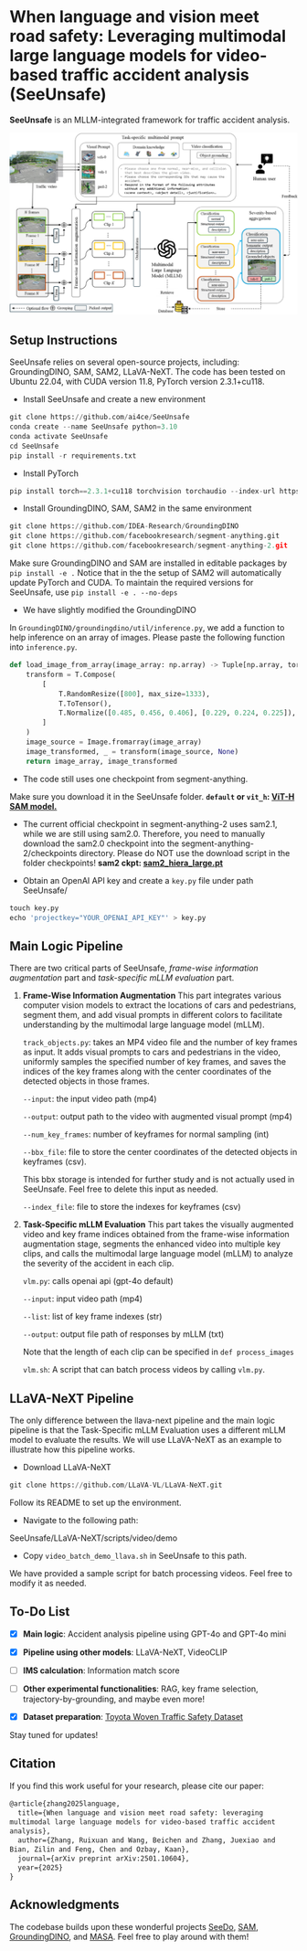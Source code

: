 # When language and vision meet road safety: Leveraging multimodal large language models for video-based traffic accident analysis (SeeUnsafe)

**SeeUnsafe** is an MLLM-integrated framework for traffic accident analysis.

![main](https://github.com/ai4ce/SeeUnsafe/blob/main/media/main.jpg)

## Setup Instructions

SeeUnsafe relies on several open-source projects, including: GroundingDINO, SAM, SAM2, LLaVA-NeXT. The code has been tested on Ubuntu 22.04, with CUDA version 11.8, PyTorch version 2.3.1+cu118.

- Install SeeUnsafe and create a new environment

```python
git clone https://github.com/ai4ce/SeeUnsafe
conda create --name SeeUnsafe python=3.10
conda activate SeeUnsafe
cd SeeUnsafe
pip install -r requirements.txt
```

- Install PyTorch
```python
pip install torch==2.3.1+cu118 torchvision torchaudio --index-url https://download.pytorch.org/whl/cu118
```

- Install GroundingDINO, SAM, SAM2 in the same environment
```python
git clone https://github.com/IDEA-Research/GroundingDINO
git clone https://github.com/facebookresearch/segment-anything.git
git clone https://github.com/facebookresearch/segment-anything-2.git
```

Make sure GroundingDINO and SAM are installed in editable packages by `pip install -e .` Notice that in the the setup of SAM2 will automatically update PyTorch and CUDA. To maintain the required versions for SeeUnsafe, use `pip install -e . --no-deps`

- We have slightly modified the GroundingDINO

In `GroundingDINO/groundingdino/util/inference.py`, we add a function to help inference on an array of images. Please paste the following function into `inference.py`.

```python
def load_image_from_array(image_array: np.array) -> Tuple[np.array, torch.Tensor]:
    transform = T.Compose(
        [
            T.RandomResize([800], max_size=1333),
            T.ToTensor(),
            T.Normalize([0.485, 0.456, 0.406], [0.229, 0.224, 0.225]),
        ]
    )
    image_source = Image.fromarray(image_array)
    image_transformed, _ = transform(image_source, None)
    return image_array, image_transformed
```

- The code still uses one checkpoint from segment-anything.

Make sure you download it in the SeeUnsafe folder.
**`default` or `vit_h`: [ViT-H SAM model.](https://dl.fbaipublicfiles.com/segment_anything/sam_vit_h_4b8939.pth)**

- The current official checkpoint in segment-anything-2 uses sam2.1, while we are still using sam2.0. Therefore, you need to manually download the sam2.0 checkpoint into the segment-anything-2/checkpoints directory. Please do NOT use the download script in the folder checkpoints!
**sam2 ckpt: [sam2_hiera_large.pt](https://dl.fbaipublicfiles.com/segment_anything_2/072824/sam2_hiera_large.pt)**


- Obtain an OpenAI API key and create a `key.py` file under path SeeUnsafe/
```python
touch key.py
echo 'projectkey="YOUR_OPENAI_API_KEY"' > key.py
```

## Main Logic Pipeline

There are two critical parts of SeeUnsafe, *frame-wise information augmentation* part and *task-specific mLLM evaluation* part.

1. **Frame-Wise Information Augmentation**
   This part integrates various computer vision models to extract the locations of cars and pedestrians, segment them, and add visual prompts in different colors to facilitate understanding by the multimodal large language model (mLLM).
   
   `track_objects.py`: takes an MP4 video file and the number of key frames as input. It adds visual prompts to cars and pedestrians in the video, uniformly samples the specified number of key frames, and saves the indices of the key frames along with the center coordinates of the detected objects in those frames.
   
   `--input`: the input video path (mp4)
   
   `--output`: output path to the video with augmented visual prompt (mp4)
   
   `--num_key_frames`: number of keyframes for normal sampling (int)
   
   `--bbx_file`: file to store the center coordinates of the detected objects in keyframes (csv).

   This bbx storage is intended for further study and is not actually used in SeeUnsafe. Feel free to delete this input as needed.
   
   `--index_file`: file to store the indexes for keyframes (csv)

3. **Task-Specific mLLM Evaluation**
   This part takes the visually augmented video and key frame indices obtained from the frame-wise information augmentation stage, segments the enhanced video into multiple key clips, and calls the multimodal large language model (mLLM) to analyze the severity of the accident in each clip.
   
   `vlm.py`: calls openai api (gpt-4o default)
   
   `--input`: input video path (mp4)
   
   `--list`: list of key frame indexes (str)
   
   `--output`: output file path of responses by mLLM (txt)
   
   Note that the length of each clip can be specified in `def process_images`
   
   `vlm.sh`: A script that can batch process videos by calling `vlm.py`.

## LLaVA-NeXT Pipeline
The only difference between the llava-next pipeline and the main logic pipeline is that the Task-Specific mLLM Evaluation uses a different mLLM model to evaluate the results. We will use LLaVA-NeXT as an example to illustrate how this pipeline works.

- Download LLaVA-NeXT

```python
git clone https://github.com/LLaVA-VL/LLaVA-NeXT.git
```
Follow its README to set up the environment.

- Navigate to the following path:

SeeUnsafe/LLaVA-NeXT/scripts/video/demo

- Copy `video_batch_demo_llava.sh` in SeeUnsafe to this path.

We have provided a sample script for batch processing videos. Feel free to modify it as needed.


## To-Do List

- [x] **Main logic**: Accident analysis pipeline using GPT-4o and GPT-4o mini

- [x] **Pipeline using other models**: LLaVA-NeXT, VideoCLIP

- [ ] **IMS calculation**: Information match score 

- [ ] **Other experimental functionalities**: RAG, key frame selection, trajectory-by-grounding, and maybe even more!

- [x] **Dataset preparation**: [Toyota Woven Traffic Safety Dataset](https://woven-visionai.github.io/wts-dataset-homepage/)

Stay tuned for updates!
## Citation
If you find this work useful for your research, please cite our paper:
```
@article{zhang2025language,
  title={When language and vision meet road safety: leveraging multimodal large language models for video-based traffic accident analysis},
  author={Zhang, Ruixuan and Wang, Beichen and Zhang, Juexiao and Bian, Zilin and Feng, Chen and Ozbay, Kaan},
  journal={arXiv preprint arXiv:2501.10604},
  year={2025}
}
```

## Acknowledgments
The codebase builds upon these wonderful projects [SeeDo](https://github.com/ai4ce/SeeDo), [SAM](https://github.com/facebookresearch/segment-anything), [GroundingDINO](https://github.com/IDEA-Research/GroundingDINO), and [MASA](https://github.com/siyuanliii/masa). Feel free to play around with them!
